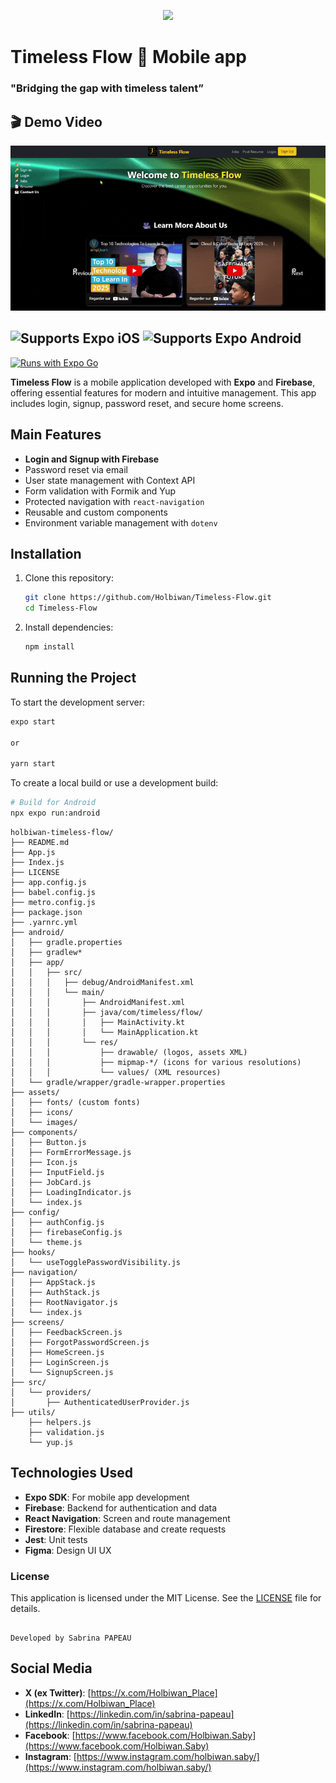 <p align="center">
  <img src="https://www.pngkey.com/png/detail/66-668612_under-construction-application-men-at-work-icon.png" width="300">
</p>
   

# Timeless Flow  🚀 Mobile app  

### **"Bridging the gap with timeless talent”** 

## 🎬 Demo Video
![🎥 Watch the video on Google Drive](Timeless-Flow-Web-Version-mp4-ezgif.com-optimize.gif)


![Supports Expo iOS](https://img.shields.io/badge/iOS-4630EB.svg?style=flat-square&logo=APPLE&labelColor=999999&logoColor=fff)
![Supports Expo Android](https://img.shields.io/badge/Android-4630EB.svg?style=flat-square&logo=ANDROID&labelColor=A4C639&logoColor=fff)  
-
[![Runs with Expo Go](https://img.shields.io/badge/Runs%20with%20Expo%20Go-4630EB.svg?style=flat-square&logo=EXPO&labelColor=f3f3f3&logoColor=000)](https://expo.dev/client)

**Timeless Flow** is a mobile application developed with **Expo** and **Firebase**, offering essential features for modern and intuitive management. This app includes login, signup, password reset, and secure home screens.

## Main Features

- **Login and Signup with Firebase**
- Password reset via email
- User state management with Context API
- Form validation with Formik and Yup
- Protected navigation with `react-navigation`
- Reusable and custom components
- Environment variable management with `dotenv`

## Installation

1. Clone this repository:
   ```bash
   git clone https://github.com/Holbiwan/Timeless-Flow.git
   cd Timeless-Flow
   ```

2. Install dependencies:
   ```bash
   npm install
   ```
## Running the Project

To start the development server:
```bash
expo start

or

yarn start

```

To create a local build or use a development build:
```bash
# Build for Android
npx expo run:android

```

```plaintext
holbiwan-timeless-flow/
├── README.md
├── App.js
├── Index.js
├── LICENSE
├── app.config.js
├── babel.config.js
├── metro.config.js
├── package.json
├── .yarnrc.yml
├── android/
│   ├── gradle.properties
│   ├── gradlew*
│   ├── app/
│   │   ├── src/
│   │   │   ├── debug/AndroidManifest.xml
│   │   │   └── main/
│   │   │       ├── AndroidManifest.xml
│   │   │       ├── java/com/timeless/flow/
│   │   │       │   ├── MainActivity.kt
│   │   │       │   └── MainApplication.kt
│   │   │       └── res/
│   │   │           ├── drawable/ (logos, assets XML)
│   │   │           ├── mipmap-*/ (icons for various resolutions)
│   │   │           └── values/ (XML resources)
│   └── gradle/wrapper/gradle-wrapper.properties
├── assets/
│   ├── fonts/ (custom fonts)
│   ├── icons/
│   └── images/
├── components/
│   ├── Button.js
│   ├── FormErrorMessage.js
│   ├── Icon.js
│   ├── InputField.js
│   ├── JobCard.js
│   ├── LoadingIndicator.js
│   └── index.js
├── config/
│   ├── authConfig.js
│   ├── firebaseConfig.js
│   └── theme.js
├── hooks/
│   └── useTogglePasswordVisibility.js
├── navigation/
│   ├── AppStack.js
│   ├── AuthStack.js
│   ├── RootNavigator.js
│   └── index.js
├── screens/
│   ├── FeedbackScreen.js
│   ├── ForgotPasswordScreen.js
│   ├── HomeScreen.js
│   ├── LoginScreen.js
│   └── SignupScreen.js
├── src/
│   └── providers/
│       ├── AuthenticatedUserProvider.js
├── utils/
    ├── helpers.js
    ├── validation.js
    └── yup.js

```

## Technologies Used

- **Expo SDK**: For mobile app development
- **Firebase**: Backend for authentication and data
- **React Navigation**: Screen and route management
- **Firestore**: Flexible database and create requests
- **Jest**: Unit tests
- **Figma**: Design UI UX

### License

This application is licensed under the MIT License. See the [LICENSE](./LICENSE) file for details.

```

Developed by Sabrina PAPEAU 
```

## Social Media

- **X (ex Twitter)**: [https://x.com/Holbiwan_Place](https://x.com/Holbiwan_Place)  
- **LinkedIn**: [https://linkedin.com/in/sabrina-papeau](https://linkedin.com/in/sabrina-papeau)  
- **Facebook**: [https://www.facebook.com/Holbiwan.Saby](https://www.facebook.com/Holbiwan.Saby)  
- **Instagram**: [https://www.instagram.com/holbiwan.saby/](https://www.instagram.com/holbiwan.saby/)  
